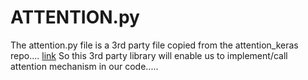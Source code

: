 # ATTENTION.py

The attention.py file is a 3rd party file copied from the attention_keras repo.... [link](https://github.com/thushv89/attention_keras/blob/master/layers/attention.py)
So this 3rd party library will enable us to implement/call attention mechanism in our code.....
